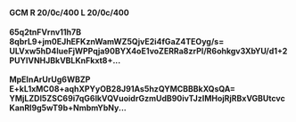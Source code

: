#### GCM R 20/0c/400 L 20/0c/400
**65q2tnFVrnv11h7B**<br/>**8qbrL9+jm0EJhEFKznWamWZ5QjvE2i4fGaZ4TEOyg/s=**<br/>**ULVxw5hD4lueFjWPPqja90BYX4oE1voZERRa8zrPI/R6ohkgv3XbYU/d1+2PUYIVNHJBkVBLKnFkxt8+...**<br/><br/>
**MpElnArUrUg6WBZP**<br/>**E+kL1xMC08+aqhXPYyOB28J91As5hzQYMCBBBkXQsQA=**<br/>**YMjLZDI5ZSC69i7qG6lkVQVuoidrGzmUdB90ivTJzIMHojRjRBxVGBUtcvcKanRl9g5wT9b+NmbmYbNy...**